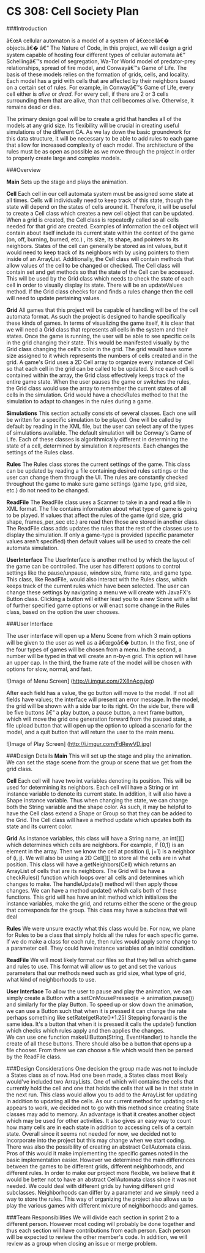 CS 308: Cell Society Plan
====================

###Introduction

â€œA cellular automaton is a model of a system of â€œcellâ€� objects.â€� â€“ The Nature of Code, in this project, we will design a grid system capable of hosting four different types of cellular automata â€“ Schellingâ€™s model of segregation, Wa-Tor World model of predator-prey relationships, spread of fire model, and Conwayâ€™s Game of Life. The basis of these models relies on the formation of grids, cells, and locality. Each model has a grid with cells that are affected by their neighbors based on a certain set of rules. For example, in Conwayâ€™s Game of Life, every cell either is *alive* or *dead*. For every cell, if there are 2 or 3 cells surrounding them that are alive, than that cell becomes alive. Otherwise, it remains dead or dies.

The primary design goal will be to create a grid that handles all of the models at any grid size. Its flexibility will be crucial in creating useful simulations of the different CA. As we lay down the basic groundwork for this data structure, it will be necessary to be able to add rules to each game that allow for increased complexity of each model. The architecture of the rules must be as open as possible as we move through the project in order to properly create large and complex models.

###Overview

**Main**
	Sets up the stage and plays the animation.
	
**Cell**
	Each cell in our cell automata system must be assigned some state at all times. Cells will individually need to keep track of this state, though the state will depend on the states of cells around it. Therefore, it will be useful to create a Cell class which creates a new cell object that can be updated. When a grid is created, the Cell class is repeatedly called so all cells needed for that grid are created. Examples of information the cell object will contain about itself include its current state within the context of the game (on, off, burning, burned, etc.) , its size, its shape, and pointers to its neighbors. States of the cell can generally be stored as int values, but it would need to keep track of its neighbors with by using pointers to them inside of an ArrayList. 
	Additionally, the Cell class will contain methods that allow values of the cell to be changed or checked. The Cell class will contain set and get methods so that the state of the Cell can be accessed. This will be used by the Grid class which needs to check the state of each cell in order to visually display its state. There will be an updateValues method. If the Grid class checks for and finds a rules change then the cell will need to update pertaining values. 

**Grid**
	All games that this project will be capable of handling will be of the cell automata format. As such the project is designed to handle specifically these kinds of games. In terms of visualizing the game itself, it is clear that we will need a Grid class that represents all cells in the system and their states. Once the game is running, the user will be able to see specific cells in the grid changing their state. This would be manifested visually by the Grid class changing the cell's color in the grid. 
	The grid would have some size assigned to it which represents the numbers of cells created and in the grid. A game's Grid uses a 2D Cell array to organize every instance of Cell so that each cell in the grid can be called to be updated. Since each cell is contained within the array, the Grid class effectively keeps track of the entire game state. When the user pauses the game or switches the rules, the Grid class would use the array to remember the current states of all cells in the simulation. Grid would have a checkRules method to that the simulation to adapt to changes in the rules during a game. 

**Simulations**
This section actually consists of several classes. Each one will be written for a specific simulation to be played. One will be called by default by reading in the XML file, but the user can select any of the types of simulations available. The default simulation will be Conway's Game of Life. Each of these classes is algorithmically different in determining the state of a cell, determined by simulation it represents. Each changes the settings of the Rules class. 

**Rules**
	The Rules class stores the current settings of the game. This class can be updated by reading a file containing desired rules settings or the user can change them through the UI. The rules are constantly checked throughout the game to make sure game settings (game type, grid size, etc.) do not need to be changed. 

**ReadFile**
	The ReadFile class uses a Scanner to take in a and read a file in XML format. The file contains information about what type of game is going to be played. If values that affect the rules of the game (grid size, grid shape, frames_per_sec etc.) are read then those are stored in another class. The ReadFile class adds updates the rules that the rest of the classes use to display the simulation. If only a game-type is provided (specific parameter values aren't specified) then default values will be used to create the cell automata simulation.

**UserInterface**
	The UserInterface is another method by which the layout of the game can be controlled. The user has different options to control settings like the pause/unpause, window size, frame rate, and game type. This class, like ReadFile, would also interact with the Rules class, which keeps track of the current rules which have been selected. The user can change these settings by navigating a menu we will create with JavaFX's Button class. Clicking a button will either lead you to a new Scene with a list of further specified game options or will enact some change in the Rules class, based on the option the user chooses.

###User Interface

The user interface will open up a Menu Scene from which 3 main options will be given to the user as well as a â€œgoâ€� button. In the first, one of the four types of games will be chosen from a menu. In the second, a number will be typed in that will create an n-by-n grid. This option will have an upper cap. In the third, the frame rate of the model will be chosen with options for slow, normal, and fast.

![Image of Menu Screen]
(http://i.imgur.com/2X8nAcg.jpg)

After each field has a value, the go button will move to the model. If not all fields have values; the interface will present an error message. In the model, the grid will be shown with a side bar to its right. On the side bar, there will be five buttons â€“ a play button, a pause button, a next frame button, which will move the grid one generation forward from the paused state, a file upload button that will open up the option to upload a scenario for the model, and a quit button that will return the user to the main menu.

![Image of Play Screen]
(http://i.imgur.com/FdRewVD.jpg)

###Design Details
**Main**
This will set up the stage and play the animation. We can set the stage scene from the group or scene that we get from the grid class.


**Cell**
Each cell will have two int variables denoting its position. This will be used for determining its neighbors. Each cell will have a String or int instance variable to denote its current state. In addition, it will also have a Shape instance variable. Thus when changing the state, we can change both the String variable and the shape color.
As such, it may be helpful to have the Cell class extend a Shape or Group so that they can be added to the Grid.
The Cell class will have a method update which updates both its state and its current color.  

**Grid**
As instance variables, this class will have a String name, an int[][] which determines which cells are neighbors. For example, if {0,1} is an element in the array. Then we know the cell at position (i, j+1) is a neighbor of (i, j).
We will also be using a 2D Cell[][] to store all the cells are in what position. 
This class will have a getNeighbors(Cell) which returns an ArrayList of cells that are its neighbors. 
The Grid will be have a checkRules() function which loops over all cells and determines which changes to make.
The handleUpdate() method will then apply those changes. We can have a method update() which calls both of these functions.
This grid will has have an init method which initializes the instance variables, make the grid, and returns either the scene or the group that corresponds for the group. 
This class may have a subclass that will deal 

**Rules**
We were unsure exactly what this class would be. For now, we plane for Rules to be a class that simply holds all the rules for each specific game.
If we do make a class for each rule, then rules would apply some change to a parameter cell. They could have instance variables of an initial condition.

**ReadFile**
We will most likely format our files so that they tell us which game and rules to use. 
This format will allow us to get and set the various parameters that our methods need such as grid size, what type of grid, what kind of neighborhoods to use. 


**User Interface**
To allow the user to pause and play the animation, we can simply create a Button with a setOnMousePressed(e -> animation.pause()) and similarly for the play Button.
To speed up or slow down the animation, we can use a Button such that when it is pressed it can change the rate perhaps something like setRate(getRate()*1.25)
Stepping forward is the same idea. It's a button that when it is pressed it calls the update() function which checks which rules apply and then applies the changes.\
We can use one function makeUIButton(String, EventHandler) to handle the create of all these buttons.
There should also be a button that opens up a file chooser. From there we can choose a file which would then be parsed by the ReadFile class.



###Design Considerations
One decision the group made was not to include a States class as of now. Had one been made, a States class most likely would've included two ArrayLists. One of which will contains the cells that currently hold the cell and one that holds the cells that will be in that state in the next run. This class would allow you to add to the ArrayList for updating in addition to updating all the cells. As our current method for updating cells appears to work, we decided not to go with this method since creating State classes may add to memory. An advantage is that it creates another object which may be used for other activities. It also gives an easy way to count how many cells are in each state in addition to accessing cells of a certain state.
Overall since it seems not needed for now, we decided not to incorporate into the project but this may change when we start coding.
There was also the possibility of creating an abstract CellAutomata class. Pros of this would it make implementing the specific games noted in the basic implementation easier. However we determined the main differences between the games to be different grids, different neighborhoods, and different rules. 
In order to make our project more flexible, we believe that it would be better not to have an abstract CellAutomata class since it was not needed. We could deal with different grids by having different grid subclasses. Neighborhoods can differ by a parameter and we simply need a way to store the rules. 
This way of organizing the project also allows us to play the various games with different mixture of neighborhoods and games.

###Team Responsibilities
We will divide each section in sprint 2 to a different person. However most coding will probably be done together and thus each section will have contributions from each person. Each person will be expected to review the other member's code. In addition, we will review as a group when closing an issue or merge problem.


